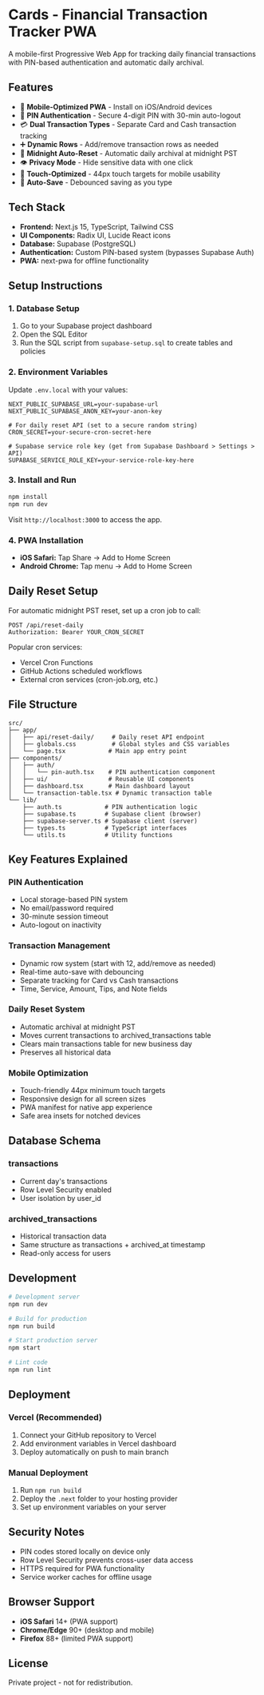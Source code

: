 # Cards - Financial Transaction Tracker PWA

A mobile-first Progressive Web App for tracking daily financial transactions with PIN-based authentication and automatic daily archival.

## Features

- 📱 **Mobile-Optimized PWA** - Install on iOS/Android devices
- 🔐 **PIN Authentication** - Secure 4-digit PIN with 30-min auto-logout
- 💳 **Dual Transaction Types** - Separate Card and Cash transaction tracking
- ➕ **Dynamic Rows** - Add/remove transaction rows as needed
- 🌙 **Midnight Auto-Reset** - Automatic daily archival at midnight PST
- 👁️ **Privacy Mode** - Hide sensitive data with one click
- 📱 **Touch-Optimized** - 44px touch targets for mobile usability
- 💾 **Auto-Save** - Debounced saving as you type

## Tech Stack

- **Frontend:** Next.js 15, TypeScript, Tailwind CSS
- **UI Components:** Radix UI, Lucide React icons
- **Database:** Supabase (PostgreSQL)
- **Authentication:** Custom PIN-based system (bypasses Supabase Auth)
- **PWA:** next-pwa for offline functionality

## Setup Instructions

### 1. Database Setup

1. Go to your Supabase project dashboard
2. Open the SQL Editor
3. Run the SQL script from `supabase-setup.sql` to create tables and policies

### 2. Environment Variables

Update `.env.local` with your values:

```env
NEXT_PUBLIC_SUPABASE_URL=your-supabase-url
NEXT_PUBLIC_SUPABASE_ANON_KEY=your-anon-key

# For daily reset API (set to a secure random string)
CRON_SECRET=your-secure-cron-secret-here

# Supabase service role key (get from Supabase Dashboard > Settings > API)
SUPABASE_SERVICE_ROLE_KEY=your-service-role-key-here
```

### 3. Install and Run

```bash
npm install
npm run dev
```

Visit `http://localhost:3000` to access the app.

### 4. PWA Installation

- **iOS Safari:** Tap Share → Add to Home Screen
- **Android Chrome:** Tap menu → Add to Home Screen

## Daily Reset Setup

For automatic midnight PST reset, set up a cron job to call:

```
POST /api/reset-daily
Authorization: Bearer YOUR_CRON_SECRET
```

Popular cron services:
- Vercel Cron Functions
- GitHub Actions scheduled workflows
- External cron services (cron-job.org, etc.)

## File Structure

```
src/
├── app/
│   ├── api/reset-daily/     # Daily reset API endpoint
│   ├── globals.css          # Global styles and CSS variables
│   └── page.tsx            # Main app entry point
├── components/
│   ├── auth/
│   │   └── pin-auth.tsx    # PIN authentication component
│   ├── ui/                 # Reusable UI components
│   ├── dashboard.tsx       # Main dashboard layout
│   └── transaction-table.tsx # Dynamic transaction table
└── lib/
    ├── auth.ts            # PIN authentication logic
    ├── supabase.ts        # Supabase client (browser)
    ├── supabase-server.ts # Supabase client (server)
    ├── types.ts           # TypeScript interfaces
    └── utils.ts           # Utility functions
```

## Key Features Explained

### PIN Authentication
- Local storage-based PIN system
- No email/password required
- 30-minute session timeout
- Auto-logout on inactivity

### Transaction Management
- Dynamic row system (start with 12, add/remove as needed)
- Real-time auto-save with debouncing
- Separate tracking for Card vs Cash transactions
- Time, Service, Amount, Tips, and Note fields

### Daily Reset System
- Automatic archival at midnight PST
- Moves current transactions to archived_transactions table
- Clears main transactions table for new business day
- Preserves all historical data

### Mobile Optimization
- Touch-friendly 44px minimum touch targets
- Responsive design for all screen sizes
- PWA manifest for native app experience
- Safe area insets for notched devices

## Database Schema

### transactions
- Current day's transactions
- Row Level Security enabled
- User isolation by user_id

### archived_transactions
- Historical transaction data
- Same structure as transactions + archived_at timestamp
- Read-only access for users

## Development

```bash
# Development server
npm run dev

# Build for production
npm run build

# Start production server
npm start

# Lint code
npm run lint
```

## Deployment

### Vercel (Recommended)
1. Connect your GitHub repository to Vercel
2. Add environment variables in Vercel dashboard
3. Deploy automatically on push to main branch

### Manual Deployment
1. Run `npm run build`
2. Deploy the `.next` folder to your hosting provider
3. Set up environment variables on your server

## Security Notes

- PIN codes stored locally on device only
- Row Level Security prevents cross-user data access
- HTTPS required for PWA functionality
- Service worker caches for offline usage

## Browser Support

- **iOS Safari** 14+ (PWA support)
- **Chrome/Edge** 90+ (desktop and mobile)
- **Firefox** 88+ (limited PWA support)

## License

Private project - not for redistribution.